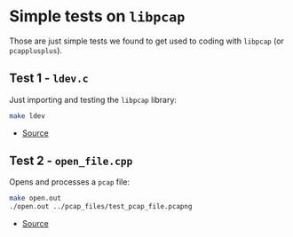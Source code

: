 # Simple tests on `libpcap`

Those are just simple tests we found to get used to coding with `libpcap` (or `pcapplusplus`).

## Test 1 - `ldev.c`

Just importing and testing the `libpcap` library:

```sh
make ldev
```

* [Source](http://yuba.stanford.edu/~casado/pcap/section1.html)

## Test 2 - `open_file.cpp`

Opens and processes a `pcap` file:

```sh
make open.out
./open.out ../pcap_files/test_pcap_file.pcapng
```

* [Source](http://tonylukasavage.com/blog/2010/12/19/offline-packet-capture-analysis-with-c-c----amp--libpcap/)
